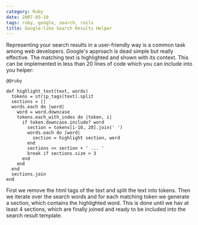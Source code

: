 ```yaml
--- 
category: Ruby
date: 2007-05-10
tags: ruby, google, search, rails
title: Google-like Search Results Helper
---
```




Representing your search results in a user-friendly way is a common
task among web developers. Google's approach is dead simple but really
effective. The matching text is highlighted and shown with its
context. This can be implemented in less than 20 lines of code which
you can include into you helper:

    @@ruby

    def highlight_text(text, words)
      tokens = strip_tags(text).split
      sections = []
      words.each do |word|
        word = word.downcase
        tokens.each_with_index do |token, i|
          if token.downcase.include? word
            section = tokens[i-10, 20].join(' ')
            words.each do |word|
              section = highlight section, word
            end
            sections << section + ' ... '
            break if sections.size > 3          
          end
        end
      end
      sections.join
    end

First we remove the html tags of the text and split the text into
tokens. Then we iterate over the search words and for each matching
token we generate a section, which contains the highlighted word. This
is done until we hav at least 4 sections, which are finally joined and
ready to be included into the search result template.
